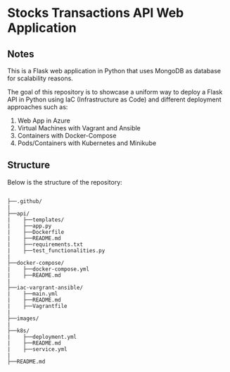 # Stocks Transactions API Web Application

## Notes

This is a Flask web application in Python that uses MongoDB as database for scalability reasons.

The goal of this repository is to showcase a uniform way to deploy a Flask API in Python using IaC (Infrastructure as Code) and different deployment approaches such as:

1. Web App in Azure
2. Virtual Machines with Vagrant and Ansible
3. Containers with Docker-Compose
4. Pods/Containers with Kubernetes and Minikube

## Structure

Below is the structure of the repository:

```

├──.github/
|
├──api/
|    ├──templates/
|    ├──app.py
|    ├──Dockerfile
|    ├──README.md
|    ├──requirements.txt
|    ├──test_functionalities.py
|
├──docker-compose/
|    ├──docker-compose.yml
|    ├──README.md
|
├──iac-vargrant-ansible/
|    ├──main.yml
|    ├──README.md
|    ├──Vagrantfile
|
├──images/
|
├──k8s/
|    ├──deployment.yml
|    ├──README.md
|    ├──service.yml
|
├──README.md

```




    
  









